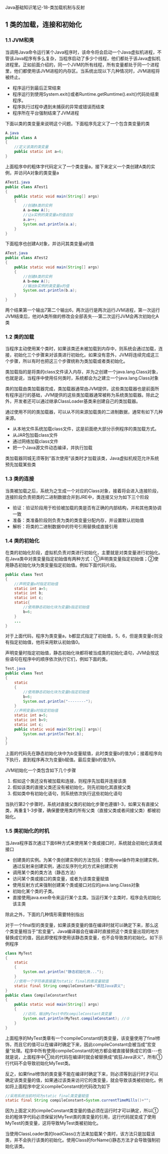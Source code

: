 Java基础知识笔记-18-类加载机制与反射

## 1 类的加载，连接和初始化

### 1.1 JVM和类

当调用Java命令运行某个Java程序时，该命令将会启动一个Java虚拟机进程，不管该Java程序有多么复杂，当程序启动了多少个线程，他们都处于该Java虚拟机进程里。正如前面介绍的，同一个JVM的所有线程，所有变量都处于同一个进程里，他们都使用该JVM进程的内存区。当系统出现以下几种情况时，JVM进程将被终止。

- 程序运行到最后正常结束
- 程序运行到使用System.exit()或者Runtime.getRumtime().exit()代码处结束程序。
- 程序执行过程中遇到未捕获的异常或错误而结束
- 程序所在平台强制结束了JVM进程

下面以类的类变量来说明这个问题。下面程序先定义了一个包含类变量的类

```java
A.java
public class A
{
	//定义该类的类变量
	public static int a=6;
}
```

上面程序中的粗体字代码定义了一个类变量a，接下来定义一个类创建A类的实例，并访问A对象的类变量a

```java
ATest1.java
public class ATest1
{
	public static void main(String[] args)
	{
		//创建A类的实例
		A a=new A();
		//让a实例的类变量a的值自加
		a.a++;
		System.out.println(a.a);
	}
}
```

下面程序也创建A对象，并访问其类变量a的值

```java
ATest.java
public class ATest2
{
	public static void main(String[] args)
	{
		//创建A类的实例
		A b=new A();
		//输出b实例的类变量a的值
		System.out.println(b.a);
	}
}
```

两个结果第一个输出7第二个输出6，两次运行是两次运行JVM进程，第一次运行JVM结束后，他对A类所做的修改会全部丢失---第二次运行JVM会再次初始化A类

### 1.2 类的加载

当程序主动使用某个类时，如果该类还未被加载到内存中，则系统会通过加载，连接，初始化三个步骤来对该类进行初始化。如果没有意外，JVM将连续完成这三个步骤，所以有时也把这三个步骤统称为类加载或者类初始化。

类加载指的是将类的class文件读入内存，并为之创建一个java.lang.Class对象，也就是说，当程序中使用任何类时，系统都会为之建立一个java.lang.Class对象

类的加载由类加载器完成，类加载器通常由JVM提供，这些类加载器也是前面所有程序运行的基础，JVM提供的这些类加载器通常被称为系统类加载器。除此之外，开发者还可以通过继承ClassLoader基类来创建自己的类加载器。

通过使用不同的类加载器，可以从不同来源加载类的二进制数据，通常有如下几种来源。

- 从本地文件系统加载class文件，这是前面绝大部分示例程序的类加载方式。
- 从JAR包加载class文件
- 通过网络加载class文件
- 把一个Java源文件动态编译，并执行加载

类加载器同城无须等到“首次使用”该类时才加载该类，Java虚拟机规范允许系统预先加载某些类

### 1.3 类的连接

当类被加载之后，系统为之生成一个对应的Class对象，接着将会进入连接阶段，连接阶段负责把类的二进制数据合并到JRE中，类连接又分为如下三个阶段

- 验证：验证阶段用于检验被加载的类是否有正确的内部结构，并和其他类协调一致
- 准备：类准备阶段则负责为类的类变量分配内存，并设置默认初始值
- 解析：将类的二进制数据中的符号引用替换成直接引用

### 1.4 类的初始化

在类的初始化阶段，虚拟机负责对类进行初始化，主要就是对类变量进行初始化。在Java类中对类变量指定初始值有两种方式：①声明类变量指定初始值；②使用静态初始化块为类变量指定初始值。例如下面代码片段。

```java
public class Test
{
	//声明变量a时指定初始值
	static int a=5;
	static int b;
	static int c;
	static{
		//使用静态初始化块为变量b指定初始值
		b=6;
	}
	...
}
```

对于上面代码，程序为类变量a，b都显式指定了初始值，5，6，但是类变量c则没有指定初始值，他将采用默认初始值0。

声明变量时指定初始值，静态初始化块都将被当成类的初始化语句，JVM会按这些语句在程序中的顺序依次执行它们，例如下面的类。

```java
Test.java
public class Test
{
	static 
	{
		//使用静态初始化块为变量b指定初始值
		b=6;
		System.out.println("--------");
	}
	//声明变量a时指定初始值
	static int a=5;
	static int b=9;
	static int c;
	public static void main(String[] args){
		System.out.println(Test.b);
}
}
```

上面的代码先在静态初始化块中为b变量赋值，此时类变量b的值为6；接着程序向下执行，直到程序再次为变量b赋值。最后变量b的值为9。

JVM初始化一个类包含如下几个步骤

1. 假如这个类还没有被加载和连接，则程序先加载并连接该类
2. 假如该类的直接父类还没有被初始化，则先初始化其直接父类
3. 假如类中有初始化语句，则系统依次执行这些初始化语句

当执行第2个步骤时，系统对直接父类的初始化步骤也遵循1-3，如果又有直接父类，再重复1-3步骤，确保要使用类的所有父类（直接父类或者间接父类）都被初始化。

### 1.5 类初始化的时机

当Java程序首次通过下面6种方式来使用某个类或接口时，系统就会初始化该类或接口

- 创建类的实例。为某个类创建实例的方法包括：使用new操作符来创建实例，通过反射来创建实例，通过反序列化的方式来创建实例
- 调用某个类的类方法（静态方法）
- 访问某个类或接口的类变量，或者为该类变量赋值
- 使用反射方式来强制创建某个类或接口对应的java.lang.Class对象
- 初始化某个类的子类。
- 直接使用java.exe命令来运行某个主类。当运行某个主类时，程序会先初始化该主类

除此之外，下面的几种情形需要特别指出

对于一个final型的类变量，如果该类变量的值在编译时就可以确定下来，那么这个类变量相当于“宏变量”。Java编译器会在编译时直接把这个类变量出现的地方替换成它的值，因此即使程序使用该静态类变量，也不会导致类的初始化。如下示例程序

```java
class MyTest
{
	static
	{
		System.out.println("静态初始化块...");
	}
	//使用一个字符串直接量为static final的类变量赋值
	static final String compileConstant="疯狂Java讲义";
}
public class CompileConstantTest
{
	public static void main(String[] args)
	{
		//访问，输出MyTest中的compileConstant类变量
		System.out.println(MyTest.compileConstant); //①
	}
}
```

上面程序的MyTest类章有一个compileConstant的类变量，该变量使用了final修饰，而且它的值可以在编译时确定下来，因此compileConstant会被当成“宏变量”处理。程序中所有使用compileConstant的地方都会被直接替换成它的值---也就是说，上面程序中①处的代码在编译时就会被替换成“疯狂Java讲义”，所有①行代码不会导致初始化MyTest类。

反之，如果final修饰的类变量不能在编译时确定下来，则必须等到运行时才可以确定该类变量的值，如果通过该类来访问它的类变量，就会导致该类被初始化。例如将上面程序中定义compileConstant的代码改为如下

```java
//采用系统当前时间为static final类变量赋值
static final String compileConstant=System.currentTimeMills()+"";
```

因为上面定义的cimpileConstant类变量的值必须在运行时才可以确定，所以①处的粗体字代码必须保留对MyTest类的类变量的引用，这行代码就变成了使用MyTest的类变量，这将导致MyTest类被初始化。

当使用ClassLoader类的loadClass()方法来加载某个类时，该方法只是加载该类，并不会执行该类的初始化。使用Class的forName()静态方法才会导致强制初始化该类。

